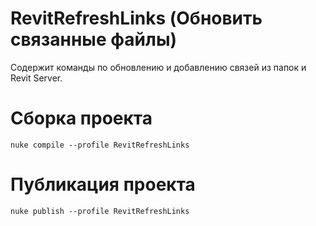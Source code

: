 # RevitRefreshLinks (Обновить связанные файлы)
Содержит команды по обновлению и добавлению связей из папок и Revit Server.

# Сборка проекта
```
nuke compile --profile RevitRefreshLinks
```

# Публикация проекта
```
nuke publish --profile RevitRefreshLinks
```
